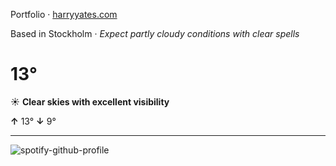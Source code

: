 Portfolio · [harryyates.com](https://harryyates.com)

<!-- WEATHER_START -->
Based in Stockholm · *Expect partly cloudy conditions with clear spells*

# 13°
☀️ **Clear skies with excellent visibility**

**↑** 13° **↓** 9°

---
<!-- WEATHER_END -->

<p align="left">
  <a>
    <img src="https://spotify-github-profile.kittinanx.com/api/view?uid=bigbello&cover_image=true&theme=natemoo-re&show_offline=true&background_color=121212&interchange=false&bar_color=53b14f&bar_color_cover=false" alt="spotify-github-profile">
  </a>
</p>